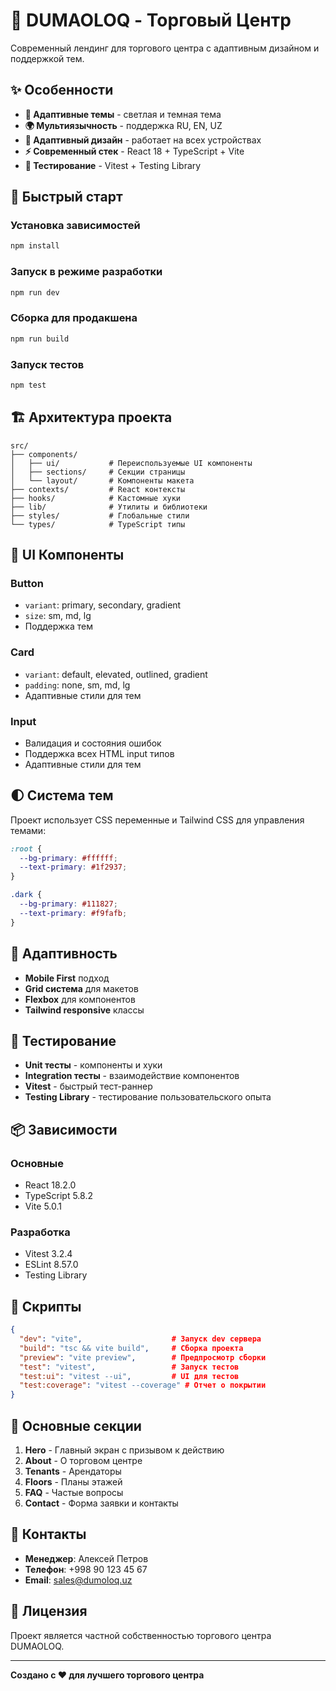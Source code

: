 # 🏢 DUMAOLOQ - Торговый Центр

Современный лендинг для торгового центра с адаптивным дизайном и поддержкой тем.

## ✨ Особенности

- **🎨 Адаптивные темы** - светлая и темная тема
- **🌍 Мультиязычность** - поддержка RU, EN, UZ
- **📱 Адаптивный дизайн** - работает на всех устройствах
- **⚡ Современный стек** - React 18 + TypeScript + Vite
- **🧪 Тестирование** - Vitest + Testing Library

## 🚀 Быстрый старт

### Установка зависимостей
```bash
npm install
```

### Запуск в режиме разработки
```bash
npm run dev
```

### Сборка для продакшена
```bash
npm run build
```

### Запуск тестов
```bash
npm test
```

## 🏗️ Архитектура проекта

```
src/
├── components/
│   ├── ui/           # Переиспользуемые UI компоненты
│   ├── sections/     # Секции страницы
│   └── layout/       # Компоненты макета
├── contexts/         # React контексты
├── hooks/            # Кастомные хуки
├── lib/              # Утилиты и библиотеки
├── styles/           # Глобальные стили
└── types/            # TypeScript типы
```

## 🎨 UI Компоненты

### Button
- `variant`: primary, secondary, gradient
- `size`: sm, md, lg
- Поддержка тем

### Card
- `variant`: default, elevated, outlined, gradient
- `padding`: none, sm, md, lg
- Адаптивные стили для тем

### Input
- Валидация и состояния ошибок
- Поддержка всех HTML input типов
- Адаптивные стили для тем

## 🌓 Система тем

Проект использует CSS переменные и Tailwind CSS для управления темами:

```css
:root {
  --bg-primary: #ffffff;
  --text-primary: #1f2937;
}

.dark {
  --bg-primary: #111827;
  --text-primary: #f9fafb;
}
```

## 📱 Адаптивность

- **Mobile First** подход
- **Grid система** для макетов
- **Flexbox** для компонентов
- **Tailwind responsive** классы

## 🧪 Тестирование

- **Unit тесты** - компоненты и хуки
- **Integration тесты** - взаимодействие компонентов
- **Vitest** - быстрый тест-раннер
- **Testing Library** - тестирование пользовательского опыта

## 📦 Зависимости

### Основные
- React 18.2.0
- TypeScript 5.8.2
- Vite 5.0.1

### Разработка
- Vitest 3.2.4
- ESLint 8.57.0
- Testing Library

## 🔧 Скрипты

```json
{
  "dev": "vite",                    # Запуск dev сервера
  "build": "tsc && vite build",     # Сборка проекта
  "preview": "vite preview",        # Предпросмотр сборки
  "test": "vitest",                 # Запуск тестов
  "test:ui": "vitest --ui",         # UI для тестов
  "test:coverage": "vitest --coverage" # Отчет о покрытии
}
```

## 🌟 Основные секции

1. **Hero** - Главный экран с призывом к действию
2. **About** - О торговом центре
3. **Tenants** - Арендаторы
4. **Floors** - Планы этажей
5. **FAQ** - Частые вопросы
6. **Contact** - Форма заявки и контакты

## 🎯 Контакты

- **Менеджер**: Алексей Петров
- **Телефон**: +998 90 123 45 67
- **Email**: sales@dumoloq.uz

## 📄 Лицензия

Проект является частной собственностью торгового центра DUMAOLOQ.

---

**Создано с ❤️ для лучшего торгового центра**
